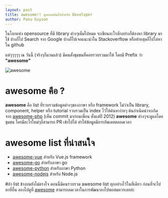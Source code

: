 ```yaml
---
layout: post
title: awesome!! สุดยอดคัมภีร์สำหรับ Developer
author: Panu Guyson
---
```

ในโลกแห่ง opensource ที่มี library ต่างๆเต็มไปหมด จะเขียนอะไรสักอย่างก็ต้องหา library มาใช้ บ้างก็ไป Search จาก Google บ้างก็ไปเจอแนะนำใน Stackoverflow หรือท้ายสุดก็ไปไล่หาใน github

แต่ๆๆๆๆๆ ณ วันนี้ (จริงๆก็นานแล้ว) มีคนตั้งชุมชนที่คอยรวบรวมมาให้ โดยมี Prefix ว่า **"awesome"**

![awesome](https://cdn.rawgit.com/sindresorhus/awesome/master/media/logo.svg)

# awesome คือ ?
**awesome** คือ list ที่รวบรวมข้อมูลต่างๆของภาษา หรือ framework ไม่ว่าเป็น library, component, helper หรือ tutorial รวบรวมเป็น index ไว้ให้ค้นหาง่ายๆ ต้นกำเนิดน่าจะเกิดจาก [awesome-php](https://github.com/ziadoz/awesome-php) (เห็น commit มาก่อนเพื่อน ตั้งแต่ปี 2012) **awesome** ต่างๆจะดูแลโดยชุมชน ใครมีอะไรใหม่ๆก็สามารถ PR เข้าไปได้ ทำให้ข้อมูลมีการอัพเดทตลอดเวลา

# awesome list ที่น่าสนใจ
- [awesome-vue](https://github.com/vuejs/awesome-vue) สำหรับ Vue.js framework
- [awesome-go](https://github.com/avelino/awesome-go) สำหรับภาษา go
- [awesome-python](https://github.com/vinta/awesome-python) สำหรับภาษา Python
- [awesome-nodejs](https://github.com/sindresorhus/awesome-nodejs) สำหรับ Node.js



#ถ้า list ข้างบนยังไม่ตรงใจ 
ตอนนี้มีคนรวบรวม awesome list ทุกอย่างไว้ในที่เดียว ก่อนที่จะไปหาที่อื่น ลองไปดูที่ [awesome](https://github.com/sindresorhus/awesome) สามารถลดเวลาในการพัฒนาลงไปพอสมควรเลยล่ะ
